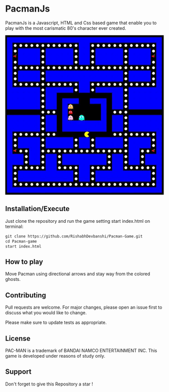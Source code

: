 # PacmanJs

PacmanJs is a Javascript, HTML and Css based game that enable you to play with the most carismatic 80's character ever created.

![Screenshot](screenshot1.JPG)

## Installation/Execute

Just clone the repository and run the game setting start index.html on terminal:


```
git clone https://github.com/RishabhDevbanshi/Pacman-Game.git
cd Pacman-game
start index.html

```

## How to play

Move Pacman using directional arrows and stay way from the colored ghosts.


## Contributing

Pull requests are welcome. For major changes, please open an issue first to discuss what you would like to change.

Please make sure to update tests as appropriate.

## License

PAC-MAN is a trademark of BANDAI NAMCO ENTERTAINMENT INC.
This game is developed under reasons of study only.

## Support
 Don't forget to give this Repository a star ! 
